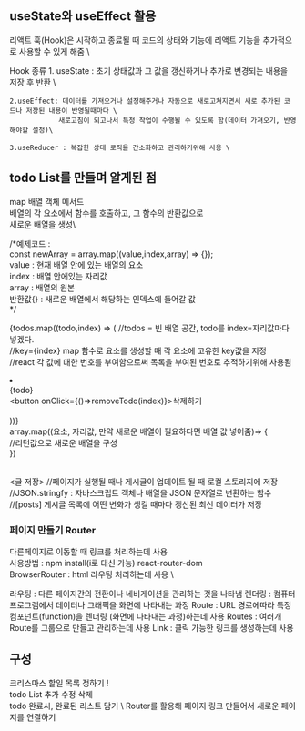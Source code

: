 ## useState와 useEffect 활용

리액트 훅(Hook)은 시작하고 종료될 때 코드의 상태와 기능에 리액트 기능을 추가적으로 사용할 수 있게 해줌 \

Hook 종류 
    1. useState : 초기 상태값과 그 값을 갱신하거나 추가로 변경되는 내용을 저장 후 반환 \
    
    2.useEffect: 데이터를 가져오거나 설정해주거나 자동으로 새로고쳐지면서 새로 추가된 코드나 저장된 내용이 반영될때마다 \
                새로고침이 되고나서 특정 작업이 수행될 수 있도록 함(데이터 가져오기, 반영해야할 설정)\
   
    3.useReducer : 복잡한 상태 로직을 간소화하고 관리하기위해 사용 \
    
## todo List를 만들며 알게된 점
map 배열 객체 메서드\
배열의 각 요소에서 함수를 호출하고, 그 함수의 반환값으로 \
새로운 배열을 생성\

/*예제코드 :\
  const newArray = array.map((value,index,array) => {});\
  value : 현재 배열 안에 있는 배열의 요소\
  index : 배열 안에있는 자리값 \
  array : 배열의 원본\
  반환값{} : 새로운 배열에서 해당하는 인덱스에 들어갈 값\
  */

  {todos.map((todo,index) => ( //todos = 빈 배열 공간, todo를 index=자리값마다 넣겠다. \
    //key={index} map 함수로 요소를 생성할 때 각 요소에 고유한 key값을 지정\
    //react  각 값에 대한 번호를 부여함으로써 목록을 부여된 번호로 추적하기위해 사용됨 \
    <li key={index}> \
    {todo} \
    <button onClick={()=>removeTodo(index)}>삭제하기</button> \
    </li> \
  ))}\
  array.map((요소, 자리값, 만약 새로운 배열이 필요하다면 배열 값 넣어줌)=> { \
    //리턴값으로 새로운 배열을 구성 \
  })

  \
<글 저장>
  //페이지가 실행될 때나 게시글이 업데이트 될 때 로컬 스토리지에 저장 
//JSON.stringfy : 자바스크립트 객체나 배열을 JSON 문자열로 변환하는 함수
//[posts] 게시글 목록에 어떤 변화가 생길 때마다 갱신된 최신 데이터가 저장

  ### 페이지 만들기 Router
  다른페이지로 이동할 때 링크를 처리하는데 사용 \
사용방법 : npm install(i로 대신 가능) react-router-dom \
BrowserRouter : html 라우팅 처리하는데 사용 \

라우팅 : 다른 페이지간의 전환이나 네비게이션을 관리하는 것을 나타냄 
렌더링 : 컴퓨터 프로그램에서 데이터나 그래픽을 화면에 나타내는 과정
Route : URL 경로에따라 특정 컴포넌트(function)을 렌더링 (화면에 나타내는 과정)하는데 사용
Routes : 여러개 Route를 그룹으로 만들고 관리하는데 사용 
Link : 클릭 가능한 링크를 생성하는데 사용 
  
  ## 구성 
  크리스마스 할일 목록 정하기 ! \
  todo List 추가 수정 삭제\
  todo 완료시, 완료된 리스트 담기 \ 
  Router를 활용해 페이지 링크 만들어서 새로운 페이지를 연결하기
